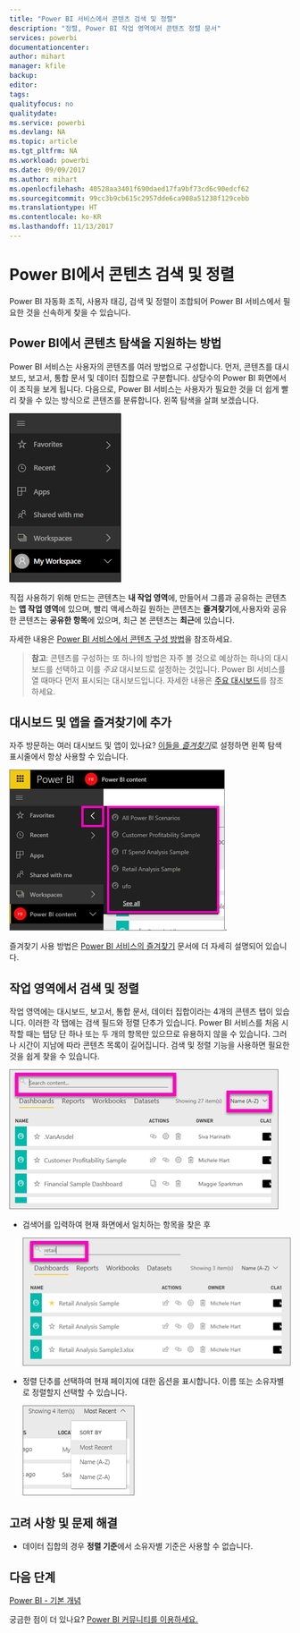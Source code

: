 ```yaml
---
title: "Power BI 서비스에서 콘텐츠 검색 및 정렬"
description: "정렬, Power BI 작업 영역에서 콘텐츠 정렬 문서"
services: powerbi
documentationcenter: 
author: mihart
manager: kfile
backup: 
editor: 
tags: 
qualityfocus: no
qualitydate: 
ms.service: powerbi
ms.devlang: NA
ms.topic: article
ms.tgt_pltfrm: NA
ms.workload: powerbi
ms.date: 09/09/2017
ms.author: mihart
ms.openlocfilehash: 40528aa3401f690daed17fa9bf73cd6c90edcf62
ms.sourcegitcommit: 99cc3b9cb615c2957dde6ca908a51238f129cebb
ms.translationtype: HT
ms.contentlocale: ko-KR
ms.lasthandoff: 11/13/2017
---
```

# <a name="searching-and-sorting-content-in-power-bi"></a>Power BI에서 콘텐츠 검색 및 정렬
Power BI 자동화 조직, 사용자 태깅, 검색 및 정렬이 조합되어 Power BI 서비스에서 필요한 것을 신속하게 찾을 수 있습니다.

## <a name="how-power-bi-helps-you-navigate-your-content"></a>Power BI에서 콘텐츠 탐색을 지원하는 방법
Power BI 서비스는 사용자의 콘텐츠를 여러 방법으로 구성합니다.  먼저, 콘텐츠를 대시보드, 보고서, 통합 문서 및 데이터 집합으로 구분합니다. 상당수의 Power BI 화면에서 이 조직을 보게 됩니다. 다음으로, Power BI 서비스는 사용자가 필요한 것을 더 쉽게 빨리 찾을 수 있는 방식으로 콘텐츠를 분류합니다. 왼쪽 탐색을 살펴 보겠습니다.

![](media/service-navigation-search-filter-sort/power-bi-newnav.png)

직접 사용하기 위해 만드는 콘텐츠는 **내 작업 영역**에, 만들어서 그룹과 공유하는 콘텐츠는 **앱 작업 영역**에 있으며, 빨리 액세스하길 원하는 콘텐츠는 **즐겨찾기**에,사용자와 공유한 콘텐츠는 **공유한 항목**에 있으며, 최근 본 콘텐츠는 **최근**에 있습니다.

자세한 내용은 [Power BI 서비스에서 콘텐츠 구성 방법](service-basic-concepts.md)을 참조하세요.

> **참고**: 콘텐츠를 구성하는 또 하나의 방법은 자주 볼 것으로 예상하는 하나의 대시보드를 선택하고 이를 *주요* 대시보드로 설정하는 것입니다. Power BI 서비스를 열 때마다 먼저 표시되는 대시보드입니다. 자세한 내용은 [주요 대시보드](service-dashboard-featured.md)를 참조하세요.
> 
> 

## <a name="favorite-dashboards-and-apps"></a>대시보드 및 앱을 즐겨찾기에 추가
자주 방문하는 여러 대시보드 및 앱이 있나요? [이들을 *즐겨찾기*](service-dashboard-favorite.md)로 설정하면 왼쪽 탐색 표시줄에서 항상 사용할 수 있습니다.

![](media/service-navigation-search-filter-sort/power-bi-favorite-flyout.png).

즐겨찾기 사용 방법은 [Power BI 서비스의 즐겨찾기](service-dashboard-favorite.md) 문서에 더 자세히 설명되어 있습니다.

## <a name="searching-and-sorting-in-workspaces"></a>작업 영역에서 검색 및 정렬
작업 영역에는 대시보드, 보고서, 통합 문서, 데이터 집합이라는 4개의 콘텐츠 탭이 있습니다.  이러한 각 탭에는 검색 필드와 정렬 단추가 있습니다.  Power BI 서비스를 처음 시작할 때는 탭당 단 하나 또는 두 개의 항목만 있으므로 유용하지 않을 수 있습니다.  그러나 시간이 지남에 따라 콘텐츠 목록이 길어집니다.  검색 및 정렬 기능을 사용하면 필요한 것을 쉽게 찾을 수 있습니다.

![](media/service-navigation-search-filter-sort/power-bi-search-sort2.png)

* 검색어를 입력하여 현재 화면에서 일치하는 항목을 찾은 후
  
   ![](media/service-navigation-search-filter-sort/power-bi-search2.png)
* 정렬 단추를 선택하여 현재 페이지에 대한 옵션을 표시합니다. 이름 또는 소유자별로 정렬할지 선택할 수 있습니다.
  
   ![](media/service-navigation-search-filter-sort/power-bi-sort-alpha.png)

## <a name="considerations-and-troubleshooting"></a>고려 사항 및 문제 해결
* 데이터 집합의 경우 **정렬 기준**에서 소유자별 기준은 사용할 수 없습니다.

## <a name="next-steps"></a>다음 단계
[Power BI - 기본 개념](service-basic-concepts.md)

궁금한 점이 더 있나요? [Power BI 커뮤니티를 이용하세요.](http://community.powerbi.com/)

